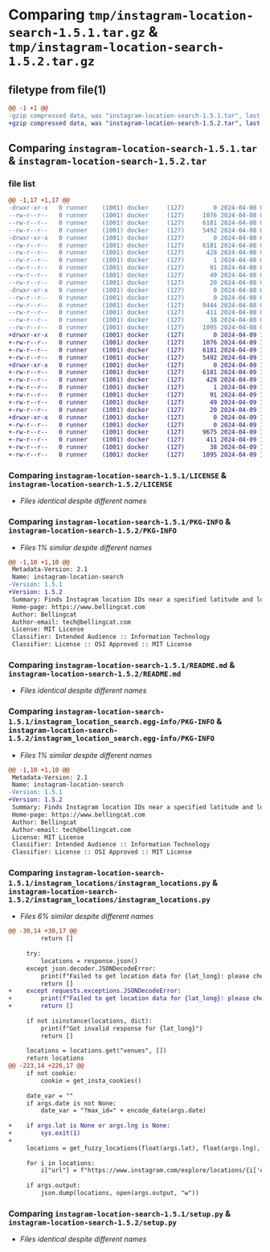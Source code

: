 # Comparing `tmp/instagram-location-search-1.5.1.tar.gz` & `tmp/instagram-location-search-1.5.2.tar.gz`

## filetype from file(1)

```diff
@@ -1 +1 @@
-gzip compressed data, was "instagram-location-search-1.5.1.tar", last modified: Mon Apr  8 09:44:38 2024, max compression
+gzip compressed data, was "instagram-location-search-1.5.2.tar", last modified: Tue Apr  9 12:13:06 2024, max compression
```

## Comparing `instagram-location-search-1.5.1.tar` & `instagram-location-search-1.5.2.tar`

### file list

```diff
@@ -1,17 +1,17 @@
-drwxr-xr-x   0 runner    (1001) docker     (127)        0 2024-04-08 09:44:38.952869 instagram-location-search-1.5.1/
--rw-r--r--   0 runner    (1001) docker     (127)     1076 2024-04-08 09:43:58.000000 instagram-location-search-1.5.1/LICENSE
--rw-r--r--   0 runner    (1001) docker     (127)     6181 2024-04-08 09:44:38.952869 instagram-location-search-1.5.1/PKG-INFO
--rw-r--r--   0 runner    (1001) docker     (127)     5492 2024-04-08 09:43:58.000000 instagram-location-search-1.5.1/README.md
-drwxr-xr-x   0 runner    (1001) docker     (127)        0 2024-04-08 09:44:38.952869 instagram-location-search-1.5.1/instagram_location_search.egg-info/
--rw-r--r--   0 runner    (1001) docker     (127)     6181 2024-04-08 09:44:38.000000 instagram-location-search-1.5.1/instagram_location_search.egg-info/PKG-INFO
--rw-r--r--   0 runner    (1001) docker     (127)      428 2024-04-08 09:44:38.000000 instagram-location-search-1.5.1/instagram_location_search.egg-info/SOURCES.txt
--rw-r--r--   0 runner    (1001) docker     (127)        1 2024-04-08 09:44:38.000000 instagram-location-search-1.5.1/instagram_location_search.egg-info/dependency_links.txt
--rw-r--r--   0 runner    (1001) docker     (127)       91 2024-04-08 09:44:38.000000 instagram-location-search-1.5.1/instagram_location_search.egg-info/entry_points.txt
--rw-r--r--   0 runner    (1001) docker     (127)       49 2024-04-08 09:44:38.000000 instagram-location-search-1.5.1/instagram_location_search.egg-info/requires.txt
--rw-r--r--   0 runner    (1001) docker     (127)       20 2024-04-08 09:44:38.000000 instagram-location-search-1.5.1/instagram_location_search.egg-info/top_level.txt
-drwxr-xr-x   0 runner    (1001) docker     (127)        0 2024-04-08 09:44:38.952869 instagram-location-search-1.5.1/instagram_locations/
--rw-r--r--   0 runner    (1001) docker     (127)        0 2024-04-08 09:43:58.000000 instagram-location-search-1.5.1/instagram_locations/__init__.py
--rw-r--r--   0 runner    (1001) docker     (127)     9444 2024-04-08 09:43:58.000000 instagram-location-search-1.5.1/instagram_locations/instagram_locations.py
--rw-r--r--   0 runner    (1001) docker     (127)      411 2024-04-08 09:43:58.000000 instagram-location-search-1.5.1/instagram_locations/version.py
--rw-r--r--   0 runner    (1001) docker     (127)       38 2024-04-08 09:44:38.952869 instagram-location-search-1.5.1/setup.cfg
--rw-r--r--   0 runner    (1001) docker     (127)     1095 2024-04-08 09:43:58.000000 instagram-location-search-1.5.1/setup.py
+drwxr-xr-x   0 runner    (1001) docker     (127)        0 2024-04-09 12:13:06.265493 instagram-location-search-1.5.2/
+-rw-r--r--   0 runner    (1001) docker     (127)     1076 2024-04-09 12:12:29.000000 instagram-location-search-1.5.2/LICENSE
+-rw-r--r--   0 runner    (1001) docker     (127)     6181 2024-04-09 12:13:06.265493 instagram-location-search-1.5.2/PKG-INFO
+-rw-r--r--   0 runner    (1001) docker     (127)     5492 2024-04-09 12:12:29.000000 instagram-location-search-1.5.2/README.md
+drwxr-xr-x   0 runner    (1001) docker     (127)        0 2024-04-09 12:13:06.265493 instagram-location-search-1.5.2/instagram_location_search.egg-info/
+-rw-r--r--   0 runner    (1001) docker     (127)     6181 2024-04-09 12:13:06.000000 instagram-location-search-1.5.2/instagram_location_search.egg-info/PKG-INFO
+-rw-r--r--   0 runner    (1001) docker     (127)      428 2024-04-09 12:13:06.000000 instagram-location-search-1.5.2/instagram_location_search.egg-info/SOURCES.txt
+-rw-r--r--   0 runner    (1001) docker     (127)        1 2024-04-09 12:13:06.000000 instagram-location-search-1.5.2/instagram_location_search.egg-info/dependency_links.txt
+-rw-r--r--   0 runner    (1001) docker     (127)       91 2024-04-09 12:13:06.000000 instagram-location-search-1.5.2/instagram_location_search.egg-info/entry_points.txt
+-rw-r--r--   0 runner    (1001) docker     (127)       49 2024-04-09 12:13:06.000000 instagram-location-search-1.5.2/instagram_location_search.egg-info/requires.txt
+-rw-r--r--   0 runner    (1001) docker     (127)       20 2024-04-09 12:13:06.000000 instagram-location-search-1.5.2/instagram_location_search.egg-info/top_level.txt
+drwxr-xr-x   0 runner    (1001) docker     (127)        0 2024-04-09 12:13:06.265493 instagram-location-search-1.5.2/instagram_locations/
+-rw-r--r--   0 runner    (1001) docker     (127)        0 2024-04-09 12:12:29.000000 instagram-location-search-1.5.2/instagram_locations/__init__.py
+-rw-r--r--   0 runner    (1001) docker     (127)     9675 2024-04-09 12:12:29.000000 instagram-location-search-1.5.2/instagram_locations/instagram_locations.py
+-rw-r--r--   0 runner    (1001) docker     (127)      411 2024-04-09 12:12:29.000000 instagram-location-search-1.5.2/instagram_locations/version.py
+-rw-r--r--   0 runner    (1001) docker     (127)       38 2024-04-09 12:13:06.265493 instagram-location-search-1.5.2/setup.cfg
+-rw-r--r--   0 runner    (1001) docker     (127)     1095 2024-04-09 12:12:29.000000 instagram-location-search-1.5.2/setup.py
```

### Comparing `instagram-location-search-1.5.1/LICENSE` & `instagram-location-search-1.5.2/LICENSE`

 * *Files identical despite different names*

### Comparing `instagram-location-search-1.5.1/PKG-INFO` & `instagram-location-search-1.5.2/PKG-INFO`

 * *Files 1% similar despite different names*

```diff
@@ -1,10 +1,10 @@
 Metadata-Version: 2.1
 Name: instagram-location-search
-Version: 1.5.1
+Version: 1.5.2
 Summary: Finds Instagram location IDs near a specified latitude and longitude.
 Home-page: https://www.bellingcat.com
 Author: Bellingcat
 Author-email: tech@bellingcat.com
 License: MIT License
 Classifier: Intended Audience :: Information Technology
 Classifier: License :: OSI Approved :: MIT License
```

### Comparing `instagram-location-search-1.5.1/README.md` & `instagram-location-search-1.5.2/README.md`

 * *Files identical despite different names*

### Comparing `instagram-location-search-1.5.1/instagram_location_search.egg-info/PKG-INFO` & `instagram-location-search-1.5.2/instagram_location_search.egg-info/PKG-INFO`

 * *Files 1% similar despite different names*

```diff
@@ -1,10 +1,10 @@
 Metadata-Version: 2.1
 Name: instagram-location-search
-Version: 1.5.1
+Version: 1.5.2
 Summary: Finds Instagram location IDs near a specified latitude and longitude.
 Home-page: https://www.bellingcat.com
 Author: Bellingcat
 Author-email: tech@bellingcat.com
 License: MIT License
 Classifier: Intended Audience :: Information Technology
 Classifier: License :: OSI Approved :: MIT License
```

### Comparing `instagram-location-search-1.5.1/instagram_locations/instagram_locations.py` & `instagram-location-search-1.5.2/instagram_locations/instagram_locations.py`

 * *Files 6% similar despite different names*

```diff
@@ -30,14 +30,17 @@
         return []
 
     try:
         locations = response.json()
     except json.decoder.JSONDecodeError:
         print(f"Failed to get location data for {lat_long}: please check you have a valid cookie")
         return []
+    except requests.exceptions.JSONDecodeError:
+        print(f"Failed to get location data for {lat_long}: please check you have a valid cookie")
+        return []
 
     if not isinstance(locations, dict):
         print(f"Got invalid response for {lat_long}")
         return []
 
     locations = locations.get("venues", [])
     return locations
@@ -223,14 +226,17 @@
     if not cookie:
         cookie = get_insta_cookies()
 
     date_var = ""
     if args.date is not None:
         date_var = "?max_id=" + encode_date(args.date)
 
+    if args.lat is None or args.lng is None:
+        sys.exit(1)
+
     locations = get_fuzzy_locations(float(args.lat), float(args.lng), cookie, sigma=sigma)
 
     for i in locations:
         i["url"] = f"https://www.instagram.com/explore/locations/{i['external_id']}{date_var}"
 
     if args.output:
         json.dump(locations, open(args.output, "w"))
```

### Comparing `instagram-location-search-1.5.1/setup.py` & `instagram-location-search-1.5.2/setup.py`

 * *Files identical despite different names*

